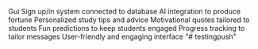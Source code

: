 Gui
Sign up/in system connected to database
AI integration to produce fortune
Personalized study tips and advice
Motivational quotes tailored to students
Fun predictions to keep students engaged
Progress tracking to tailor messages
User-friendly and engaging interface
"# testingpush" 
